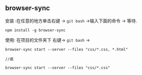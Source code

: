 ## browser-sync





安装  :在任意的地方单击右键 -> `git bash` ->输入下面的命令 -> 等待.

```
npm install -g browser-sync
```








使用:  在项目的文件夹下 右键-> `git bash` ->  

 
```
browser-sync start --server --files "css/*.css, *.html"

//或

browser-sync start --server --files "css/*.css"
```


